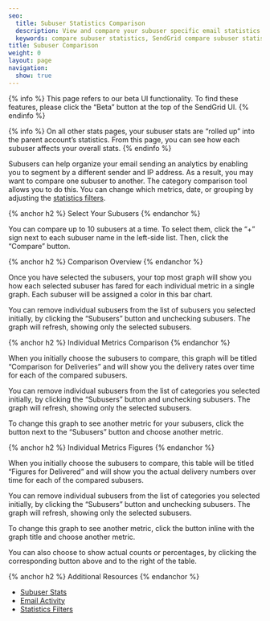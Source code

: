 ```yaml
---
seo:
  title: Subuser Statistics Comparison
  description: View and compare your subuser specific email statistics.
  keywords: compare subuser statistics, SendGrid compare subuser statistics, subuser statistic comparison
title: Subuser Comparison
weight: 0
layout: page
navigation:
  show: true
---
```


{% info %}
This page refers to our beta UI functionality. To find these features, please click the “Beta” button at the top of the SendGrid UI.
{% endinfo %}

{% info %}
On all other stats pages, your subuser stats are “rolled up” into the parent account’s statistics. From this page, you can see how each subuser affects your overall stats.
{% endinfo %}

Subusers can help organize your email sending an analytics by enabling you to segment by a different sender and IP address. As a result, you may want to compare one subuser to another. The category comparison tool allows you to do this. You can change which metrics, date, or grouping by adjusting the [statistics filters]({{root_url}}help-support/analytics-and-reporting/stats-overview.html#-Statistics-Filters).

{% anchor h2 %}
Select Your Subusers
{% endanchor %}

You can compare up to 10 subusers at a time. To select them, click the “+” sign next to each subuser name in the left-side list. Then, click the “Compare” button.

{% anchor h2 %}
Comparison Overview
{% endanchor %}

Once you have selected the subusers, your top most graph will show you how each selected subuser has fared for each individual metric in a single graph. Each subuser will be assigned a color in this bar chart.

You can remove individual subusers from the list of subusers you selected initially, by clicking the “Subusers” button and unchecking subusers. The graph will refresh, showing only the selected subusers.

{% anchor h2 %}
Individual Metrics Comparison
{% endanchor %}

When you initially choose the subusers to compare, this graph will be titled “Comparison for Deliveries” and will show you the delivery rates over time for each of the compared subusers.

You can remove individual subusers from the list of categories you selected initially, by clicking the “Subusers” button and unchecking subusers. The graph will refresh, showing only the selected subusers.

To change this graph to see another metric for your subusers, click the button next to the “Subusers” button and choose another metric.

{% anchor h2 %}
Individual Metrics Figures
{% endanchor %}

When you initially choose the subusers to compare, this table will be titled “Figures for Delivered” and will show you the actual delivery numbers over time for each of the compared subusers.

You can remove individual subusers from the list of categories you selected initially, by clicking the “Subusers” button and unchecking subusers. The graph will refresh, showing only the selected subusers.

To change this graph to see another metric, click the button inline with the graph title and choose another metric.

You can also choose to show actual counts or percentages, by clicking the corresponding button above and to the right of the table.

{% anchor h2 %}
Additional Resources
{% endanchor %}

- [Subuser Stats]({{root_url}}/API_Reference/Web_API_v3/Stats/subusers.html)
- [Email Activity]({{root_url}}/help-support/analytics-and-reporting/email-activity-feed.html)
- [Statistics Filters]({{root_url}}/help-support/analytics-and-reporting/stats-overview.html#-Statistics-Filters)
